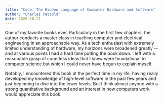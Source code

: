 ```yaml
---
title: "Code: The Hidden Language of Computer Hardware and Software"
author: "Charles Petzold"
date: 2020-10-21
---
```

One of my favorite books ever.
Particularly in the first few chapters, the author conducts a master class in teaching computer and electrical engineering in an approachable way.
As a tech enthusiast with extremely limited understanding of hardware, my horizons were broadened greatly -- and at various points I had a hard time putting the book down.
I left with a reasonable grasp of countless ideas that I knew were foundational to computer science but which I could never have begun to explain myself.

Notably, I encountered this book at the perfect time in my life, having really developed my knowledge of high-level software in the past few years and just beginning to dive into the lower levels.
But I think almost anyone with a strong quantitative background and an interest in how computers work would appreciate this book.
